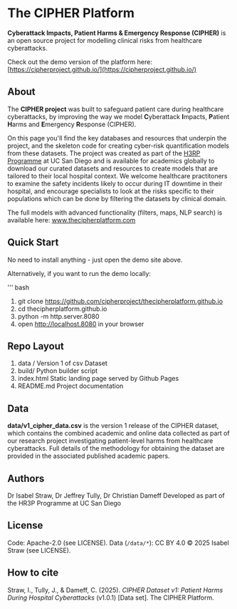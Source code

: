 # The CIPHER Platform

**Cyberattack Impacts, Patient Harms & Emergency Response (CIPHER)** is an open source project for modelling clinical risks from healthcare cyberattacks.

Check out the demo version of the platform here: [https://cipherproject.github.io/](https://cipherproject.github.io/)

## About
The <b>CIPHER project</b> was built to safeguard patient care during healthcare cyberattacks, by improving the way we model <b>C</b>yberattack <b>I</b>mpacts, <b>P</b>atient <b>H</b>arms and <b>E</b>mergency <b>R</b>esponse (CIPHER). 

On this page you'll find the key databases and resources that underpin the project, and the skeleton code for creating cyber-risk quantification models from these datasets. The project was created as part of the <a href="https://cyberhealth.ucsd.edu/research/current-projects/index.html">H3RP Programme</a> at UC San Diego</b> and is available for academics globally to download our curated datasets and resources to create models that are tailored to their local hospital context. We welcome healthcare practitoners to examine the safety incidents likely to occur during IT downtime in their hospital, and encourage specialists to look at the risks specific to their populations which can be done by filtering the datasets by clinical domain. 

The full models with advanced functionality (filters, maps, NLP search) is available here: www.thecipherplatform.com

## Quick Start

No need to install anything - just open the demo site above.

Alternatively, if you want to run the demo locally:

''' bash
1. git clone https://github.com/cipherproject/thecipherplatform.github.io
2. cd thecipherplatform.github.io
3. python -m http.server.8080
4. open http://localhost.8080 in your browser

## Repo Layout
1. data / Version 1 of csv Dataset
2. build/ Python builder script
3. index.html Static landing page served by Github Pages
4. README.md Project documentation

## Data
<b>data/v1_cipher_data.csv</b> is the version 1 release of the CIPHER dataset, which contains the combined academic and online data collected as part of our research project investigating patient-level harms from healthcare cyberattacks. Full details of the methodology for obtaining the dataset are provided in the associated published academic papers.

## Authors
Dr Isabel Straw, Dr Jeffrey Tully, Dr Christian Dameff
Developed as part of the HR3P Programme at UC San Diego

## License
Code: Apache-2.0 (see LICENSE). Data (`/data/*`): CC BY 4.0 © 2025 Isabel Straw (see LICENSE).

## How to cite
Straw, I., Tully, J., & Dameff, C. (2025). *CIPHER Dataset v1: Patient Harms During Hospital Cyberattacks* (v1.0.1) [Data set]. The CIPHER Platform. 
